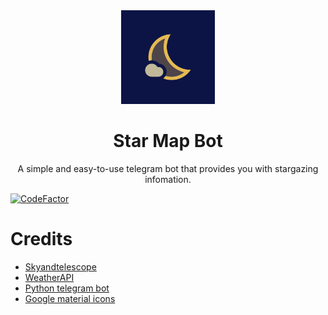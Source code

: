 <div align="center">
	<img src="assets/icon.png" alt="Icon" width="150"/>
    <h1>Star Map Bot</h1>
    <p>
    	A simple and easy-to-use telegram bot that provides you with stargazing infomation.
    </p>
</div>

[![CodeFactor](https://www.codefactor.io/repository/github/choitommy/star-map-bot/badge)](https://www.codefactor.io/repository/github/choitommy/star-map-bot)

# Credits
- [Skyandtelescope](https://skyandtelescope.org)
- [WeatherAPI](https://www.weatherapi.com)
- [Python telegram bot](https://github.com/python-telegram-bot/python-telegram-bot)
- [Google material icons](https://fonts.google.com/icons)